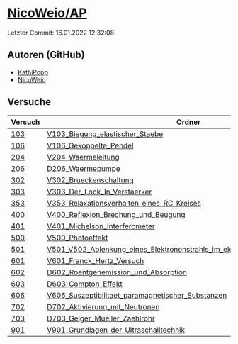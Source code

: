 # [NicoWeio/AP](https://github.com/NicoWeio/AP)

Letzter Commit: 16.01.2022 12:32:08

## Autoren (GitHub)
- [KathiPopp](https://github.com/KathiPopp)
- [NicoWeio](https://github.com/NicoWeio)

## Versuche

|        Versuch         |                                                                                                      Ordner                                                                                                       |                                                                                                   PDFs                                                                                                   |
|------------------------|-------------------------------------------------------------------------------------------------------------------------------------------------------------------------------------------------------------------|----------------------------------------------------------------------------------------------------------------------------------------------------------------------------------------------------------|
|[103](../../versuch/103)|[V103_Biegung_elastischer_Staebe](https://github.com/NicoWeio/AP/tree/gh-pages/V103_Biegung_elastischer_Staebe)                                                                                                    |[main.pdf](https://docs.google.com/viewer?url=https://raw.githubusercontent.com/NicoWeio/AP/gh-pages/V103_Biegung_elastischer_Staebe/build/main.pdf)                                                      |
|[106](../../versuch/106)|[V106_Gekoppelte_Pendel](https://github.com/NicoWeio/AP/tree/gh-pages/V106_Gekoppelte_Pendel)                                                                                                                      |[main.pdf](https://docs.google.com/viewer?url=https://raw.githubusercontent.com/NicoWeio/AP/gh-pages/V106_Gekoppelte_Pendel/build/main.pdf)                                                               |
|[204](../../versuch/204)|[V204_Waermeleitung](https://github.com/NicoWeio/AP/tree/gh-pages/V204_Waermeleitung)                                                                                                                              |[main.pdf](https://docs.google.com/viewer?url=https://raw.githubusercontent.com/NicoWeio/AP/gh-pages/V204_Waermeleitung/build/main.pdf)                                                                   |
|[206](../../versuch/206)|[D206_Waermepumpe](https://github.com/NicoWeio/AP/tree/gh-pages/D206_Waermepumpe)                                                                                                                                  |[main.pdf](https://docs.google.com/viewer?url=https://raw.githubusercontent.com/NicoWeio/AP/gh-pages/D206_Waermepumpe/build/main.pdf)                                                                     |
|[302](../../versuch/302)|[V302_Brueckenschaltung](https://github.com/NicoWeio/AP/tree/gh-pages/V302_Brueckenschaltung)                                                                                                                      |[main.pdf](https://docs.google.com/viewer?url=https://raw.githubusercontent.com/NicoWeio/AP/gh-pages/V302_Brueckenschaltung/build/main.pdf)                                                               |
|[303](../../versuch/303)|[V303_Der_Lock_In_Verstaerker](https://github.com/NicoWeio/AP/tree/gh-pages/V303_Der_Lock_In_Verstaerker)                                                                                                          |[main.pdf](https://docs.google.com/viewer?url=https://raw.githubusercontent.com/NicoWeio/AP/gh-pages/V303_Der_Lock_In_Verstaerker/build/main.pdf)                                                         |
|[353](../../versuch/353)|[V353_Relaxationsverhalten_eines_RC_Kreises](https://github.com/NicoWeio/AP/tree/gh-pages/V353_Relaxationsverhalten_eines_RC_Kreises)                                                                              |[main.pdf](https://docs.google.com/viewer?url=https://raw.githubusercontent.com/NicoWeio/AP/gh-pages/V353_Relaxationsverhalten_eines_RC_Kreises/build/main.pdf)                                           |
|[400](../../versuch/400)|[V400_Reflexion_Brechung_und_Beugung](https://github.com/NicoWeio/AP/tree/gh-pages/V400_Reflexion_Brechung_und_Beugung)                                                                                            |[main.pdf](https://docs.google.com/viewer?url=https://raw.githubusercontent.com/NicoWeio/AP/gh-pages/V400_Reflexion_Brechung_und_Beugung/build/main.pdf)                                                  |
|[401](../../versuch/401)|[V401_Michelson_Interferometer](https://github.com/NicoWeio/AP/tree/gh-pages/V401_Michelson_Interferometer)                                                                                                        |[main.pdf](https://docs.google.com/viewer?url=https://raw.githubusercontent.com/NicoWeio/AP/gh-pages/V401_Michelson_Interferometer/build/main.pdf)                                                        |
|[500](../../versuch/500)|[V500_Photoeffekt](https://github.com/NicoWeio/AP/tree/gh-pages/V500_Photoeffekt)                                                                                                                                  |[main.pdf](https://docs.google.com/viewer?url=https://raw.githubusercontent.com/NicoWeio/AP/gh-pages/V500_Photoeffekt/build/main.pdf)                                                                     |
|[501](../../versuch/501)|[V501_V502_Ablenkung_eines_Elektronenstrahls_im_elektrischen∕magnetischen_Feld](https://github.com/NicoWeio/AP/tree/gh-pages/V501_V502_Ablenkung_eines_Elektronenstrahls_im_elektrischen%E2%88%95magnetischen_Feld)|[main.pdf](https://docs.google.com/viewer?url=https://raw.githubusercontent.com/NicoWeio/AP/gh-pages/V501_V502_Ablenkung_eines_Elektronenstrahls_im_elektrischen%E2%88%95magnetischen_Feld/build/main.pdf)|
|[601](../../versuch/601)|[V601_Franck_Hertz_Versuch](https://github.com/NicoWeio/AP/tree/gh-pages/V601_Franck_Hertz_Versuch)                                                                                                                |[main.pdf](https://docs.google.com/viewer?url=https://raw.githubusercontent.com/NicoWeio/AP/gh-pages/V601_Franck_Hertz_Versuch/build/main.pdf)                                                            |
|[602](../../versuch/602)|[D602_Roentgenemission_und_Absorption](https://github.com/NicoWeio/AP/tree/gh-pages/D602_Roentgenemission_und_Absorption)                                                                                          |[main.pdf](https://docs.google.com/viewer?url=https://raw.githubusercontent.com/NicoWeio/AP/gh-pages/D602_Roentgenemission_und_Absorption/build/main.pdf)                                                 |
|[603](../../versuch/603)|[D603_Compton_Effekt](https://github.com/NicoWeio/AP/tree/gh-pages/D603_Compton_Effekt)                                                                                                                            |[main.pdf](https://docs.google.com/viewer?url=https://raw.githubusercontent.com/NicoWeio/AP/gh-pages/D603_Compton_Effekt/build/main.pdf)                                                                  |
|[606](../../versuch/606)|[V606_Suszeptibilitaet_paramagnetischer_Substanzen](https://github.com/NicoWeio/AP/tree/gh-pages/V606_Suszeptibilitaet_paramagnetischer_Substanzen)                                                                |[main.pdf](https://docs.google.com/viewer?url=https://raw.githubusercontent.com/NicoWeio/AP/gh-pages/V606_Suszeptibilitaet_paramagnetischer_Substanzen/build/main.pdf)                                    |
|[702](../../versuch/702)|[D702_Aktivierung_mit_Neutronen](https://github.com/NicoWeio/AP/tree/gh-pages/D702_Aktivierung_mit_Neutronen)                                                                                                      |[main.pdf](https://docs.google.com/viewer?url=https://raw.githubusercontent.com/NicoWeio/AP/gh-pages/D702_Aktivierung_mit_Neutronen/build/main.pdf)                                                       |
|[703](../../versuch/703)|[D703_Geiger_Mueller_Zaehlrohr](https://github.com/NicoWeio/AP/tree/gh-pages/D703_Geiger_Mueller_Zaehlrohr)                                                                                                        |[main.pdf](https://docs.google.com/viewer?url=https://raw.githubusercontent.com/NicoWeio/AP/gh-pages/D703_Geiger_Mueller_Zaehlrohr/build/main.pdf)                                                        |
|[901](../../versuch/901)|[V901_Grundlagen_der_Ultraschalltechnik](https://github.com/NicoWeio/AP/tree/gh-pages/V901_Grundlagen_der_Ultraschalltechnik)                                                                                      |[main.pdf](https://docs.google.com/viewer?url=https://raw.githubusercontent.com/NicoWeio/AP/gh-pages/V901_Grundlagen_der_Ultraschalltechnik/build/main.pdf)                                               |
